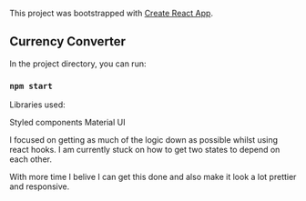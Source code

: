 This project was bootstrapped with [Create React App](https://github.com/facebook/create-react-app).
## Currency Converter

In the project directory, you can run:

### `npm start`

Libraries used:

Styled components
Material UI


I focused on getting as much of the logic down as possible whilst using react hooks.
I am currently stuck on how to get two states to depend on each other.

With more time I belive I can get this done and also make it look a lot prettier and responsive.
